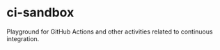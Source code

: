 # ci-sandbox

Playground for GitHub Actions and other activities related to continuous integration.
